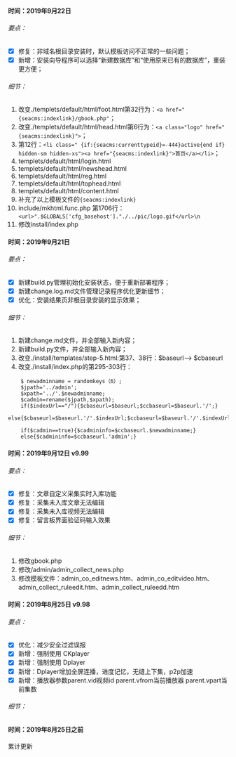 #### 时间：2019年9月22日
###### 要点：
- [x] 修复：非域名根目录安装时，默认模板访问不正常的一些问题；
- [x] 新增：安装向导程序可以选择“新建数据库”和“使用原来已有的数据库”，重装更方便；

###### 细节：
1. 改变./templets/default/html/foot.html第32行为：`<a href="{seacms:indexlink}/gbook.php"`；
2. 改变./templets/default/html/head.html第6行为：`<a class="logo" href="{seacms:indexlink}">`；
3. 第12行：`<li class=" {if:{seacms:currenttypeid}=-444}active{end if} hidden-sm hidden-xs"><a href="{seacms:indexlink}">首页</a></li>`；
4. templets/default/html/login.html
5. templets/default/html/newshead.html
6. templets/default/html/reg.html
7. templets/default/html/tophead.html 
8. templets/default/html/content.html 
9. 补充了以上模板文件的`{seacms:indexlink}`
10. include/mkhtml.func.php 第1706行：`<url>".$GLOBALS['cfg_basehost']."./../pic/logo.gif</url>\n`
11. 修改install/index.php


#### 时间：2019年9月21日
###### 要点：
- [x] 新建build.py管理初始化安装状态，便于重新部署程序；
- [x] 新建change.log.md文件管理记录程序优化更新细节；
- [x] 优化：安装结果页非根目录安装的显示效果；

###### 细节：
1. 新建change.md文件，并全部输入新内容；
2. 新建build.py文件，并全部输入新内容；
3. 改变./install/templates/step-5.html:第37、38行：$baseurl--> $cbaseurl
4. 改变./install/index.php的第295-303行：
```
	$ newadminname = randomkeys（6）;
  	$jpath='../admin';
	$xpath='../'.$newadminname;
	$cadmin=rename($jpath,$xpath);	
	if($indexUrl=="/"){$cbaseurl=$baseurl;$ccbaseurl=$baseurl.'/';}
	else{$cbaseurl=$baseurl.'/'.$indexUrl;$ccbaseurl=$baseurl.'/'.$indexUrl;}

	if($cadmin==true){$cadmininfo=$ccbaseurl.$newadminname;}
	else{$cadmininfo=$ccbaseurl.'admin';}
```

#### 时间：2019年9月12日 v9.99
###### 要点：
- [X] 修复：文章自定义采集实时入库功能
- [X] 修复：采集未入库文章无法编辑
- [X] 修复：采集未入库视频无法编辑
- [X] 修复：留言板界面验证码输入效果

###### 细节：
1. 修改gbook.php
2. 修改/admin/admin_collect_news.php
3. 修改模板文件：admin_co_editnews.htm、admin_co_editvideo.htm、admin_collect_ruleedit.htm、admin_collect_ruleedd.htm

#### 时间：2019年8月25日 v9.98
###### 要点：
- [x] 优化：减少安全过滤误报
- [x] 新增：强制使用 CKplayer
- [x] 新增：强制使用 Dplayer
- [x] 新增：Dplayer增加全屏连播，进度记忆，无缝上下集，p2p加速 
- [x] 新增：播放器参数parent.vid视频id  parent.vfrom当前播放器  parent.vpart当前集数

###### 细节：

#### 时间：2019年8月25日之前
累计更新
